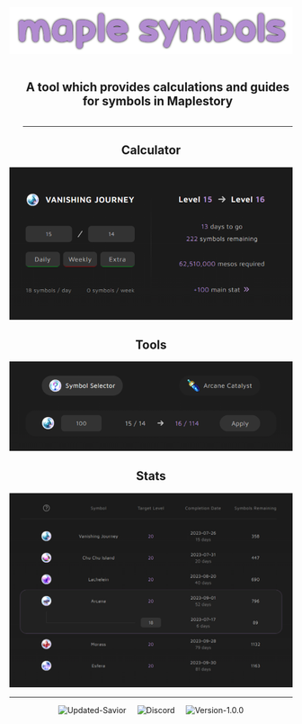 <div align="center">
  <img src="/public/main/logo.png" alt="Maple Symbols Logo"/>
</div>

<div id="user-content-toc">
  <ul>
    <summary align="center"><h2 style="display: inline-block;" >A tool which provides calculations and guides for symbols in Maplestory</h1></summary>
    <hr></hr>
  </ul>
</div>

<h2 align="center">Calculator</h2>

<div align="center">
  <img src="/public/main/calculator.png" alt="Calculator UI"/>
</div>

<h2 align="center">Tools</h2>

<div align="center">
  <img src="/public/main/tools.png" alt="Tools UI"/>
</div>

<h2 align="center">Stats</h2>

<div align="center">
  <img src="/public/main/levels.png" alt="Stats UI"/>
</div>

<div align="center">
  <hr></hr>
  <img src="https://img.shields.io/badge/update-savior-red" alt="Updated-Savior"/>
  &nbsp; &nbsp;
  <img src="https://discordapp.com/api/guilds/1126041321816203374/widget.png?style=shield" alt="Discord"/>
  &nbsp; &nbsp;
  <img src="https://img.shields.io/badge/version-1.0.0-b18bd0" alt="Version-1.0.0"/>
</div>